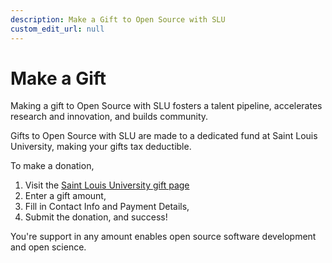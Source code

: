 ```yaml
---
description: Make a Gift to Open Source with SLU
custom_edit_url: null
---
```

# Make a Gift

Making a gift to Open Source with SLU fosters a talent pipeline, accelerates research and innovation, and builds community.

Gifts to Open Source with SLU are made to a dedicated fund at Saint Louis University, making your gifts tax deductible. 

To make a donation,

1. Visit the [Saint Louis University gift page](https://engage.slu.edu/register/fund?sys:gift:fund=972c5963-127a-ac8f-69f7-c2839f2dbff7&sys:gift:notes=GIFT99W9)
2. Enter a gift amount,
3. Fill in Contact Info and Payment Details,
4. Submit the donation, and success!

You're support in any amount enables open source software development and open science.